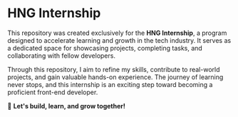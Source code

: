 # HNG Internship  

This repository was created exclusively for the **HNG Internship**, a program designed to accelerate learning and growth in the tech industry. It serves as a dedicated space for showcasing projects, completing tasks, and collaborating with fellow developers.  

Through this repository, I aim to refine my skills, contribute to real-world projects, and gain valuable hands-on experience. The journey of learning never stops, and this internship is an exciting step toward becoming a proficient front-end developer.  

🚀 **Let's build, learn, and grow together!**

